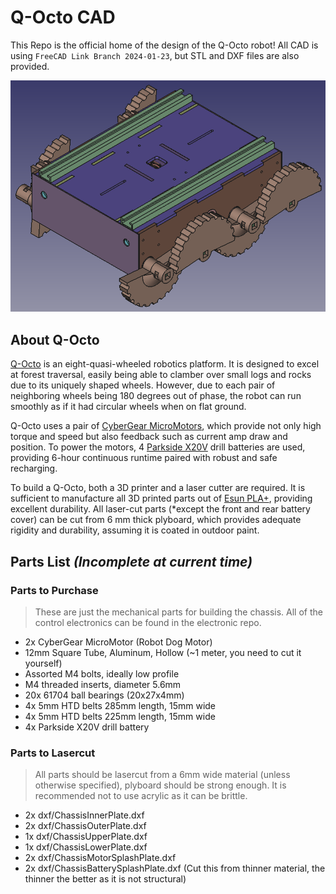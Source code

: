 # Q-Octo CAD
This Repo is the official home of the design of the Q-Octo robot! All CAD is using `FreeCAD Link Branch 2024-01-23`, but STL and DXF files are also provided.

![img](img/cover.png)

## About Q-Octo
[Q-Octo](https://www.youtube.com/watch?v=2PIdxYJO_Ck) is an eight-quasi-wheeled robotics platform. It is designed to excel at forest traversal, easily being able to clamber over small logs and rocks due to its uniquely shaped wheels. However, due to each pair of neighboring wheels being 180 degrees out of phase, the robot can run smoothly as if it had circular wheels when on flat ground.

Q-Octo uses a pair of [CyberGear MicroMotors](https://www.aliexpress.com/item/1005005997659365.html), which provide not only high torque and speed but also feedback such as current amp draw and position. To power the motors, 4 [Parkside X20V](https://parkside-diy.com/gb/battery-technology/x20v-team) drill batteries are used, providing 6-hour continuous runtime paired with robust and safe recharging.

To build a Q-Octo, both a 3D printer and a laser cutter are required. It is sufficient to manufacture all 3D printed parts out of [Esun PLA+](https://www.esun3d.com/pla-pro-product/), providing excellent durability. All laser-cut parts (*except the front and rear battery cover) can be cut from 6 mm thick plyboard, which provides adequate rigidity and durability, assuming it is coated in outdoor paint.

## Parts List _(Incomplete at current time)_

### Parts to Purchase
> These are just the mechanical parts for building the chassis. All of the control electronics can be found in the electronic repo.
- 2x CyberGear MicroMotor (Robot Dog Motor)
- 12mm Square Tube, Aluminum, Hollow (~1 meter, you need to cut it yourself)
- Assorted M4 bolts, ideally low profile
- M4 threaded inserts, diameter 5.6mm
- 20x 61704 ball bearings (20x27x4mm)
- 4x 5mm HTD belts 285mm length, 15mm wide
- 4x 5mm HTD belts 225mm length, 15mm wide
- 4x Parkside X20V drill battery

### Parts to Lasercut
> All parts should be lasercut from a 6mm wide material (unless otherwise specified), plyboard should be strong enough. It is recommended not to use acrylic as it can be brittle.
- 2x dxf/ChassisInnerPlate.dxf
- 2x dxf/ChassisOuterPlate.dxf
- 1x dxf/ChassisUpperPlate.dxf
- 1x dxf/ChassisLowerPlate.dxf
- 2x dxf/ChassisMotorSplashPlate.dxf
- 2x dxf/ChassisBatterySplashPlate.dxf (Cut this from thinner material, the thinner the better as it is not structural)
